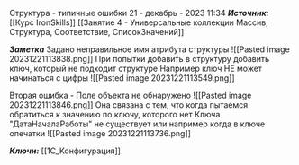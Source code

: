 
Структура - типичные ошибки
 21 - декабрь - 2023  11:34 
***Источник:***  [[Курс IronSkills]] [[Занятие 4 - Универсальные коллекции Массив, Структура, Соответствие, СписокЗначений]]

***Заметка*** 
Задано неправильное имя атрибута структуры
![[Pasted image 20231221113838.png]]
При попытки добавить в структуру добавить ключ, который не подходит структуре
Например ключ НЕ может начинаться с цифры
![[Pasted image 20231221113549.png]]

Вторая ошибка - Поле объекта не обнаружено
![[Pasted image 20231221113846.png]]
Она связана с тем, что когда пытаемся обратиться к значению по ключу, которого нет
Ключа "ДатаНачалаРаботы" не существует
или например когда в ключе опечатки
![[Pasted image 20231221113736.png]]


***Ключи:*** [[1С_Конфигурация]]